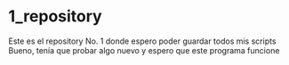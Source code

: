 # 1_repository
Este es el repository No. 1 donde espero poder guardar todos mis scripts
Bueno, tenía que probar algo nuevo y espero que este programa funcione
